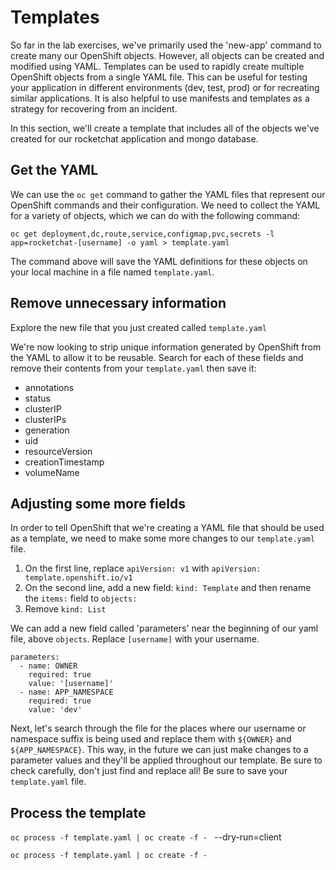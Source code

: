 # Templates

So far in the lab exercises, we've primarily used the 'new-app' command to create many our OpenShift objects. However, all objects can be created and modified using YAML. Templates can be used to rapidly create multiple OpenShift objects from a single YAML file. This can be useful for testing your application in different environments (dev, test, prod) or for recreating similar applications. It is also helpful to use manifests and templates as a strategy for recovering from an incident. 

In this section, we'll create a template that includes all of the objects we've created for our rocketchat application and mongo database. 

## Get the YAML

We can use the `oc get` command to gather the YAML files that represent our OpenShift commands and their configuration. We need to collect the YAML for a variety of objects, which we can do with the following command: 

<!-- add buildconfig,imagestream from tools namespace-->
```
oc get deployment,dc,route,service,configmap,pvc,secrets -l app=rocketchat-[username] -o yaml > template.yaml
```

The command above will save the YAML definitions for these objects on your local machine in a file named `template.yaml`. 

## Remove unnecessary information

Explore the new file that you just created called `template.yaml`

We're now looking to strip unique information generated by OpenShift from the YAML to allow it to be reusable. Search for each of these fields and remove their contents from your `template.yaml` then save it: 

- annotations 
- status
- clusterIP
- clusterIPs
- generation
- uid
- resourceVersion
- creationTimestamp
- volumeName

## Adjusting some more fields 

In order to tell OpenShift that we're creating a YAML file that should be used as a template, we need to make some more changes to our `template.yaml` file. 

1. On the first line, replace  `apiVersion: v1` with `apiVersion: template.openshift.io/v1`
2. On the second line, add a new field: `kind: Template` and then rename the `items:` field to `objects:`
3. Remove `kind: List`

We can add a new field called 'parameters' near the beginning of our yaml file, above  `objects`. Replace `[username]` with your username. 

```
parameters: 
  - name: OWNER
    required: true
    value: '[username]'
  - name: APP_NAMESPACE
    required: true
    value: 'dev'
```
Next, let's search through the file for the places where our username or namespace suffix is being used and replace them with `${OWNER}` and `${APP_NAMESPACE}`. This way, in the future we can just make changes to a parameter values and they'll be applied throughout our template. Be sure to check carefully, don't just find and replace all! Be sure to save your `template.yaml` file. 

## Process the template

`oc process -f template.yaml | oc create -f - ` --dry-run=client

`oc process -f template.yaml | oc create -f - `
